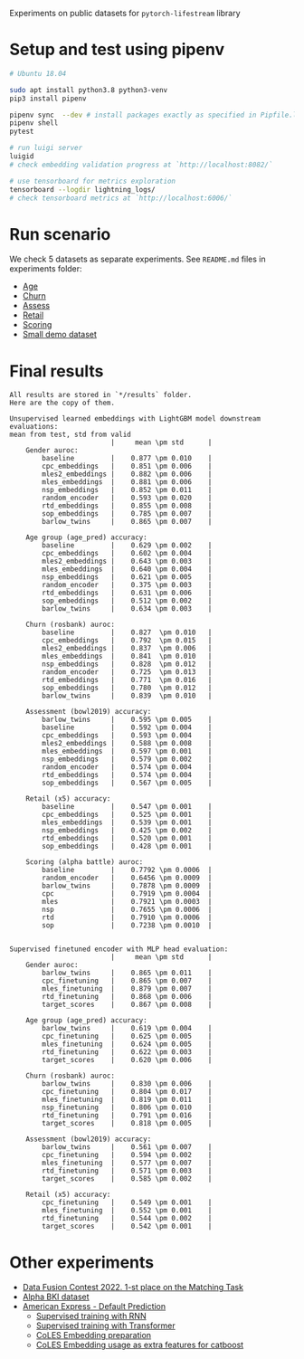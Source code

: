 Experiments on public datasets for `pytorch-lifestream` library

# Setup and test using pipenv

```sh
# Ubuntu 18.04

sudo apt install python3.8 python3-venv
pip3 install pipenv

pipenv sync  --dev # install packages exactly as specified in Pipfile.lock
pipenv shell
pytest

# run luigi server
luigid
# check embedding validation progress at `http://localhost:8082/`

# use tensorboard for metrics exploration
tensorboard --logdir lightning_logs/ 
# check tensorboard metrics at `http://localhost:6006/`

```

# Run scenario
 We check 5 datasets as separate experiments. See `README.md` files in experiments folder:
 - [Age](scenario_age_pred/README.md)
 - [Churn](scenario_rosbank/README.md)
 - [Assess](scenario_bowl2019/README.md)
 - [Retail](scenario_x5/README.md)
 - [Scoring](scenario_alpha_battle/README.md)
 - [Small demo dataset](scenario_gender/README.md)

# Final results
```
All results are stored in `*/results` folder.
Here are the copy of them.

Unsupervised learned embeddings with LightGBM model downstream evaluations:
mean from test, std from valid
                         |     mean \pm std      |
    Gender auroc:
        baseline         |    0.877 \pm 0.010    |
        cpc_embeddings   |    0.851 \pm 0.006    |
        mles2_embeddings |    0.882 \pm 0.006    |
        mles_embeddings  |    0.881 \pm 0.006    |
        nsp_embeddings   |    0.852 \pm 0.011    |
        random_encoder   |    0.593 \pm 0.020    |
        rtd_embeddings   |    0.855 \pm 0.008    |
        sop_embeddings   |    0.785 \pm 0.007    |
        barlow_twins     |    0.865 \pm 0.007    |
                         
    Age group (age_pred) accuracy:
        baseline         |    0.629 \pm 0.002    |
        cpc_embeddings   |    0.602 \pm 0.004    |
        mles2_embeddings |    0.643 \pm 0.003    |
        mles_embeddings  |    0.640 \pm 0.004    |
        nsp_embeddings   |    0.621 \pm 0.005    |
        random_encoder   |    0.375 \pm 0.003    |
        rtd_embeddings   |    0.631 \pm 0.006    |
        sop_embeddings   |    0.512 \pm 0.002    |
        barlow_twins     |    0.634 \pm 0.003    |
    
    Churn (rosbank) auroc:
        baseline         |    0.827  \pm 0.010   |
        cpc_embeddings   |    0.792  \pm 0.015   |
        mles2_embeddings |    0.837  \pm 0.006   |
        mles_embeddings  |    0.841  \pm 0.010   |
        nsp_embeddings   |    0.828  \pm 0.012   |
        random_encoder   |    0.725  \pm 0.013   |
        rtd_embeddings   |    0.771  \pm 0.016   |
        sop_embeddings   |    0.780  \pm 0.012   |
        barlow_twins     |    0.839  \pm 0.010   |
        
    Assessment (bowl2019) accuracy:
        barlow_twins     |    0.595 \pm 0.005    |    
        baseline         |    0.592 \pm 0.004    |    
        cpc_embeddings   |    0.593 \pm 0.004    |    
        mles2_embeddings |    0.588 \pm 0.008    |    
        mles_embeddings  |    0.597 \pm 0.001    |    
        nsp_embeddings   |    0.579 \pm 0.002    |    
        random_encoder   |    0.574 \pm 0.004    |
        rtd_embeddings   |    0.574 \pm 0.004    |
        sop_embeddings   |    0.567 \pm 0.005    |
    
    Retail (x5) accuracy:
        baseline         |    0.547 \pm 0.001    |
        cpc_embeddings   |    0.525 \pm 0.001    |
        mles_embeddings  |    0.539 \pm 0.001    |
        nsp_embeddings   |    0.425 \pm 0.002    |
        rtd_embeddings   |    0.520 \pm 0.001    |
        sop_embeddings   |    0.428 \pm 0.001    |
    
    Scoring (alpha battle) auroc:
        baseline         |    0.7792 \pm 0.0006  |
        random_encoder   |    0.6456 \pm 0.0009  |
        barlow_twins     |    0.7878 \pm 0.0009  |
        cpc              |    0.7919 \pm 0.0004  |
        mles             |    0.7921 \pm 0.0003  |
        nsp              |    0.7655 \pm 0.0006  |
        rtd              |    0.7910 \pm 0.0006  |
        sop              |    0.7238 \pm 0.0010  |


Supervised finetuned encoder with MLP head evaluation:
                         |     mean \pm std      |
    Gender auroc:
        barlow_twins     |    0.865 \pm 0.011    |
        cpc_finetuning   |    0.865 \pm 0.007    |
        mles_finetuning  |    0.879 \pm 0.007    |
        rtd_finetuning   |    0.868 \pm 0.006    |
        target_scores    |    0.867 \pm 0.008    |

    Age group (age_pred) accuracy:
        barlow_twins     |    0.619 \pm 0.004    |
        cpc_finetuning   |    0.625 \pm 0.005    |
        mles_finetuning  |    0.624 \pm 0.005    |
        rtd_finetuning   |    0.622 \pm 0.003    |
        target_scores    |    0.620 \pm 0.006    |
    
    Churn (rosbank) auroc:
        barlow_twins     |    0.830 \pm 0.006    |
        cpc_finetuning   |    0.804 \pm 0.017    |
        mles_finetuning  |    0.819 \pm 0.011    |
        nsp_finetuning   |    0.806 \pm 0.010    |
        rtd_finetuning   |    0.791 \pm 0.016    |
        target_scores    |    0.818 \pm 0.005    |

    Assessment (bowl2019) accuracy:
        barlow_twins     |    0.561 \pm 0.007    |    
        cpc_finetuning   |    0.594 \pm 0.002    |    
        mles_finetuning  |    0.577 \pm 0.007    |    
        rtd_finetuning   |    0.571 \pm 0.003    |    
        target_scores    |    0.585 \pm 0.002    |
    
    Retail (x5) accuracy:
        cpc_finetuning   |    0.549 \pm 0.001    |
        mles_finetuning  |    0.552 \pm 0.001    |
        rtd_finetuning   |    0.544 \pm 0.002    |
        target_scores    |    0.542 \pm 0.001    |

```

# Other experiments

- [Data Fusion Contest 2022. 1-st place on the Matching Task](https://github.com/ivkireev86/datafusion-contest-2022)
- [Alpha BKI dataset](scenario_alpha_rnn_vs_transformer/README.md)
- [American Express - Default Prediction](https://www.kaggle.com/competitions/amex-default-prediction)
    - [Supervised training with RNN](https://www.kaggle.com/code/ivkireev/amex-ptls-baseline-supervised-neural-network)
    - [Supervised training with Transformer](https://www.kaggle.com/code/ivkireev/amex-transformer-network-train-with-ptls)
    - [CoLES Embedding preparation](https://www.kaggle.com/code/ivkireev/amex-contrastive-embeddings-with-ptls-coles)
    - [CoLES Embedding usage as extra features for catboost](https://www.kaggle.com/code/ivkireev/catboost-classifier-with-coles-embeddings)

